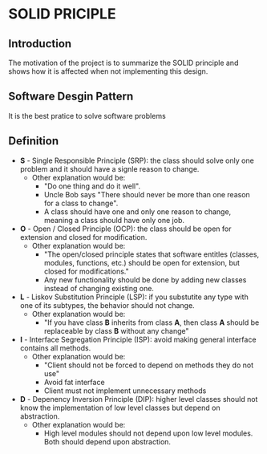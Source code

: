 # SOLID PRICIPLE

## Introduction
The motivation of the project is to summarize the SOLID principle and shows how it is affected when not implementing this design.

## Software Desgin Pattern 
It is the best pratice to solve software problems

## Definition
- **S** - Single Responsible Principle (SRP): the class should solve only one problem and it should have a signle reason to change.
    - Other explanation would be:
        - "Do one thing and do it well".
        - Uncle Bob says "There should never be more than one reason for a class to change".
        - A class should have one and only one reason to change, meaning a class should have only one job.
- **O** - Open / Closed Principle (OCP): the class should be open for extension and closed for modification.
    - Other explanation would be:
        - "The open/closed principle states that software entitles (classes, modules, functions, etc.) should be open for extension, but closed for modifications." 
        - Any new functionality should be done by adding new classes instead of changing existing one.
- **L** - Liskov Substitution Principle (LSP): if you substutite any type with one of its subtypes, the behavior should not change.
    - Other explanation would be:
        - "If you have class **B** inherits from class **A**, then class **A** should be replaceable by class **B** without any change"
- **I** - Interface Segregation Principle (ISP): avoid making general interface contains all methods.
    - Other explanation would be:
        - "Client should not be forced to depend on methods they do not use"
        - Avoid fat interface
        - Client must not implement unnecessary methods
- **D** - Depenency Inversion Principle (DIP): higher level classes should not know the implementation of low level classes but depend on abstraction.
    - Other explanation would be:
        - High level modules should not depend upon low level modules. Both should depend upon abstraction.